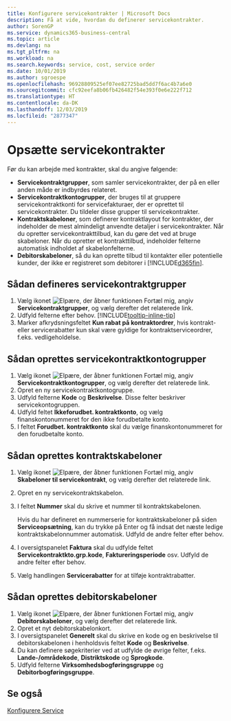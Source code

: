 ```yaml
---
title: Konfigurere servicekontrakter | Microsoft Docs
description: Få at vide, hvordan du definerer servicekontrakter.
author: SorenGP
ms.service: dynamics365-business-central
ms.topic: article
ms.devlang: na
ms.tgt_pltfrm: na
ms.workload: na
ms.search.keywords: service, cost, service order
ms.date: 10/01/2019
ms.author: sgroespe
ms.openlocfilehash: 96928809525ef07ee82725bad5dd7f6ac4b7a6e0
ms.sourcegitcommit: cfc92eefa8b06fb426482f54e393f0e6e222f712
ms.translationtype: HT
ms.contentlocale: da-DK
ms.lasthandoff: 12/03/2019
ms.locfileid: "2877347"
---
```

# <a name="set-up-service-contracts"></a>Opsætte servicekontrakter
Før du kan arbejde med kontrakter, skal du angive følgende: 

* **Servicekontraktgrupper**, som samler servicekontrakter, der på en eller anden måde er indbyrdes relateret.
* **Servicekontraktkontogrupper**, der bruges til at gruppere servicekontraktkonti for servicefakturaer, der er oprettet til servicekontrakter. Du tildeler disse grupper til servicekontrakter.  
* **Kontraktskabeloner**, som definerer kontraktlayout for kontrakter, der indeholder de mest almindeligt anvendte detaljer i servicekontrakter. Når du opretter servicekontrakttilbud, kan du gøre det ved at bruge skabeloner. Når du opretter et kontrakttilbud, indeholder felterne automatisk indholdet af skabelonfelterne.
* **Debitorskabeloner**, så du kan oprette tilbud til kontakter eller potentielle kunder, der ikke er registreret som debitorer i [!INCLUDE[d365fin](includes/d365fin_md.md)].  

## <a name="to-set-up-a-service-contract-group"></a>Sådan defineres servicekontraktgrupper  
1. Vælg ikonet ![Elpære, der åbner funktionen Fortæl mig](media/ui-search/search_small.png "Fortæl mig, hvad du vil foretage dig"), angiv **Servicekontraktgrupper**, og vælg derefter det relaterede link.  
2. Udfyld felterne efter behov. [!INCLUDE[tooltip-inline-tip](includes/tooltip-inline-tip_md.md)]
3. Marker afkrydsningsfeltet **Kun rabat på kontraktordrer**, hvis kontrakt- eller servicerabatter kun skal være gyldige for kontraktserviceordrer, f.eks. vedligeholdelse.  

## <a name="to-set-up-a-service-contract-account-group"></a>Sådan oprettes servicekontraktkontogrupper  
1. Vælg ikonet ![Elpære, der åbner funktionen Fortæl mig](media/ui-search/search_small.png "Fortæl mig, hvad du vil foretage dig"), angiv **Servicekontraktkontogrupper**, og vælg derefter det relaterede link.  
2. Opret en ny servicekontraktkontogruppe.   
3. Udfyld felterne **Kode** og **Beskrivelse**. Disse felter beskriver servicekontogruppen.  
4. Udfyld feltet **Ikkeforudbet. kontraktkonto**, og vælg finanskontonummeret for den ikke forudbetalte konto.  
5. I feltet **Forudbet. kontraktkonto** skal du vælge finanskontonummeret for den forudbetalte konto.  

## <a name="to-set-up-a-contract-template"></a>Sådan oprettes kontraktskabeloner  
1. Vælg ikonet ![Elpære, der åbner funktionen Fortæl mig](media/ui-search/search_small.png "Fortæl mig, hvad du vil foretage dig"), angiv **Skabeloner til servicekontrakt**, og vælg derefter det relaterede link.  
2. Opret en ny servicekontraktskabelon.  
3. I feltet **Nummer** skal du skrive et nummer til kontraktskabelonen.  
  
     Hvis du har defineret en nummerserie for kontraktskabeloner på siden **Serviceopsætning**, kan du trykke på Enter og få indsat det næste ledige kontraktskabelonnummer automatisk. Udfyld de andre felter efter behov.  
  
4. I oversigtspanelet **Faktura** skal du udfylde feltet **Servicekontraktkto.grp.kode**, **Faktureringsperiode** osv. Udfyld de andre felter efter behov.  
5. Vælg handlingen **Servicerabatter** for at tilføje kontraktrabatter.  

## <a name="to-set-up-a-customer-template"></a>Sådan oprettes debitorskabeloner  
1. Vælg ikonet ![Elpære, der åbner funktionen Fortæl mig](media/ui-search/search_small.png "Fortæl mig, hvad du vil foretage dig"), angiv **Debitorskabeloner**, og vælg derefter det relaterede link.  
2. Opret et nyt debitorskabelonkort.  
3. I oversigtspanelet **Generelt** skal du skrive en kode og en beskrivelse til debitorskabelonen i henholdsvis feltet **Kode** og **Beskrivelse**. 
4. Du kan definere søgekriterier ved at udfylde de øvrige felter, f.eks. **Lande-/områdekode**, **Distriktskode** og **Sprogkode**.  
5. Udfyld felterne **Virksomhedsbogføringsgruppe** og **Debitorbogføringsgruppe**.  

## <a name="see-also"></a>Se også
[Konfigurere Service](service-setup-service.md)